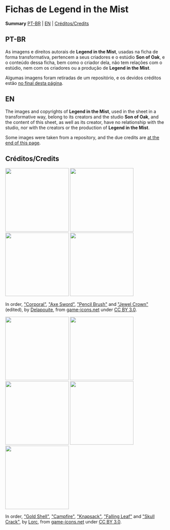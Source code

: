 # Fichas de Legend in the Mist
**Summary**
[PT-BR](https://github.com/VDarkyn/Mist-Ficha/blob/main/README.md#pt-br) | [EN](https://github.com/VDarkyn/Mist-Ficha/blob/main/README.md#en) | [Créditos/Credits](https://github.com/VDarkyn/Mist-Ficha/blob/main/README.md#cr%C3%A9ditoscredits)

## PT-BR
As imagens e direitos autorais de **Legend in the Mist**, usadas na ficha de forma transformativa, pertencem a seus criadores e o estúdio **Son of Oak**, e o conteúdo dessa ficha, bem como o criador dela, não tem relações com o estúdio, nem com os criadores ou a produção de **Legend in the Mist**.

Algumas imagens foram retiradas de um repositório, e os devidos créditos estão [no final desta página](https://github.com/VDarkyn/Mist-Ficha/blob/main/README.md#cr%C3%A9ditoscredits).


## EN
The images and copyrights of **Legend in the Mist**, used in the sheet in a transformative way, belong to its creators and the studio **Son of Oak**, and the content of this sheet, as well as its creator, have no relationship with the studio, nor with the creators or the production of **Legend in the Mist**.

Some images were taken from a repository, and the due credits are [at the end of this page](https://github.com/VDarkyn/Mist-Ficha/blob/main/README.md#cr%C3%A9ditoscredits).


## Créditos/Credits

<img src="https://github.com/user-attachments/assets/1123860c-fb7b-41e0-8807-40cad75c76cf" data-canonical-src="https://github.com/user-attachments/assets/1123860c-fb7b-41e0-8807-40cad75c76cf" width="200" height="200" /> <img src="https://github.com/user-attachments/assets/444361ca-e28d-4f13-ab08-b69bc1e1657c" data-canonical-src="https://github.com/user-attachments/assets/444361ca-e28d-4f13-ab08-b69bc1e1657c" width="200" height="200" /> <img src="https://github.com/user-attachments/assets/9a471cb7-b5c5-49de-8c06-da56d2399400" data-canonical-src="https://github.com/user-attachments/assets/9a471cb7-b5c5-49de-8c06-da56d2399400" width="200" height="200" /> <img src="https://github.com/user-attachments/assets/13e41215-1e0f-426e-8eab-0b4605ded6ca" data-canonical-src="https://github.com/user-attachments/assets/13e41215-1e0f-426e-8eab-0b4605ded6ca" width="200" height="200" />

In order, ["Corporal"](https://game-icons.net/1x1/delapouite/corporal.html), ["Axe Sword"](https://game-icons.net/1x1/delapouite/axe-sword.html), ["Pencil Brush"](https://game-icons.net/1x1/delapouite/pencil-brush.html) and ["Jewel Crown"](https://game-icons.net/1x1/delapouite/jewel-crown.html) (edited), by [Delapouite](https://delapouite.com/), from [game-icons.net](https://game-icons.net/) under [CC BY 3.0](https://creativecommons.org/licenses/by/3.0/).


<img src="https://github.com/user-attachments/assets/037fe339-1853-4c64-8ee0-9df9aff2a24d" data-canonical-src="https://github.com/user-attachments/assets/037fe339-1853-4c64-8ee0-9df9aff2a24d" width="200" height="200" /> <img src="https://github.com/user-attachments/assets/87f3e2f3-53ba-4a83-85df-f2763ed2b831" data-canonical-src="https://github.com/user-attachments/assets/87f3e2f3-53ba-4a83-85df-f2763ed2b831" width="200" height="200" /> <img src="https://github.com/user-attachments/assets/bb19cebc-031f-4682-ac34-ab471e4b3b2e" data-canonical-src="https://github.com/user-attachments/assets/bb19cebc-031f-4682-ac34-ab471e4b3b2e" width="200" height="200" /> <img src="https://github.com/user-attachments/assets/dfff2a43-9aac-4d36-ad49-4905bae89133" data-canonical-src="https://github.com/user-attachments/assets/dfff2a43-9aac-4d36-ad49-4905bae89133" width="200" height="200" /> <img src="https://github.com/user-attachments/assets/dfff2a43-9aac-4d36-ad49-4905bae89133" data-canonical-src="https://github.com/user-attachments/assets/c4f377e7-fd88-407c-9150-950c6a7fead1" width="200" height="200" /> 

In order, ["Gold Shell"](https://game-icons.net/1x1/lorc/gold-shell.html), ["Campfire"](https://game-icons.net/1x1/lorc/campfire.html), ["Knapsack"](https://game-icons.net/1x1/lorc/knapsack.html), ["Falling Leaf"](https://game-icons.net/1x1/lorc/falling-leaf.html) and ["Skull Crack"](https://game-icons.net/1x1/lorc/skull-crack.html), by [Lorc](https://lorcblog.blogspot.com/), from [game-icons.net](https://game-icons.net/) under [CC BY 3.0](https://creativecommons.org/licenses/by/3.0/).
